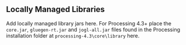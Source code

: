 ## Locally Managed Libraries
Add locally managed library jars here. For Processing 4.3+ place the `core.jar`, `gluegen-rt.jar` and `jogl-all.jar`
files found in the Processing installation folder at `processing-4.3\core\library` here.
